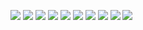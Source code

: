 
<p>
  <code><img src="https://www.vectorlogo.zone/logos/javascript/javascript-ar21.svg"></code>
  <code><img src="https://www.vectorlogo.zone/logos/java/java-ar21.svg"></code>
  <code><img src="https://www.vectorlogo.zone/logos/ruby-lang/ruby-lang-ar21.svg"></code>
  <code><img src="https://www.vectorlogo.zone/logos/python/python-ar21.svg"></code>
  <code><img src="https://www.vectorlogo.zone/logos/atlassian_jira/atlassian_jira-ar21.svg"></code>
   <code><img src="https://www.vectorlogo.zone/logos/apache/apache-ar21.svg"></code>
  <code><img src="https://www.vectorlogo.zone/logos/djangoproject/djangoproject-ar21.svg"></code>
  <code><img src="https://www.vectorlogo.zone/logos/nodejs/nodejs-ar21.svg"></code>
  <code><img src="https://www.vectorlogo.zone/logos/reactjs/reactjs-ar21.svg"></code>
  <code><img src="https://www.vectorlogo.zone/logos/amazon_aws/amazon_aws-ar21.svg"></code>

</p>
